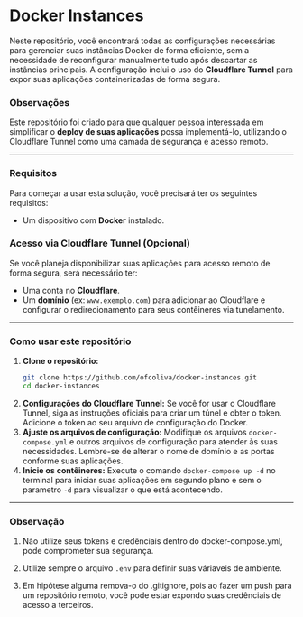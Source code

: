 # Docker Instances

Neste repositório, você encontrará todas as configurações necessárias para gerenciar suas instâncias Docker de forma eficiente, sem a necessidade de reconfigurar manualmente tudo após descartar as instâncias principais. A configuração inclui o uso do **Cloudflare Tunnel** para expor suas aplicações containerizadas de forma segura.

### Observações

Este repositório foi criado para que qualquer pessoa interessada em simplificar o **deploy de suas aplicações** possa implementá-lo, utilizando o Cloudflare Tunnel como uma camada de segurança e acesso remoto.

---

### Requisitos

Para começar a usar esta solução, você precisará ter os seguintes requisitos:

- Um dispositivo com **Docker** instalado.

### Acesso via Cloudflare Tunnel (Opcional)

Se você planeja disponibilizar suas aplicações para acesso remoto de forma segura, será necessário ter:

- Uma conta no **Cloudflare**.
- Um **domínio** (ex: `www.exemplo.com`) para adicionar ao Cloudflare e configurar o redirecionamento para seus contêineres via tunelamento.

---

### Como usar este repositório

1.  **Clone o repositório:**
    ```bash
    git clone https://github.com/ofcoliva/docker-instances.git
    cd docker-instances
    ```
2.  **Configurações do Cloudflare Tunnel:**
    Se você for usar o Cloudflare Tunnel, siga as instruções oficiais para criar um túnel e obter o token. Adicione o token ao seu arquivo de configuração do Docker.
3.  **Ajuste os arquivos de configuração:**
    Modifique os arquivos `docker-compose.yml` e outros arquivos de configuração para atender às suas necessidades. Lembre-se de alterar o nome de domínio e as portas conforme suas aplicações.
4.  **Inicie os contêineres:**
    Execute o comando `docker-compose up -d` no terminal para iniciar suas aplicações em segundo plano e sem o parametro `-d` para visualizar o que está acontecendo.

---

### Observação

1. Não utilize seus tokens e credênciais dentro do docker-compose.yml, pode comprometer sua segurança.

2. Utilize sempre o arquivo `.env` para definir suas váriaveis de ambiente.

3. Em hipótese alguma remova-o do .gitignore, pois ao fazer um push para um repositório remoto, você pode estar expondo suas credênciais de acesso a terceiros.
